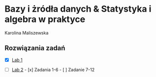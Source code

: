 # Bazy i żródła danych & Statystyka i algebra w praktyce 
Karolina Maliszewska 
## Rozwiązania zadań
- [x] [Lab 1](Lab1)
- [ ] [Lab 2](Lab2)
      - [x] Zadania 1-6
      - [ ] Zadanie 7-12


